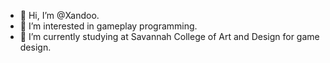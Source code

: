 - 👋 Hi, I’m @Xandoo.
- 👀 I’m interested in gameplay programming.
- 🌱 I’m currently studying at Savannah College of Art and Design for game design.

<!---
Xandoo/Xandoo is a ✨ special ✨ repository because its `README.md` (this file) appears on your GitHub profile.
You can click the Preview link to take a look at your changes.
--->
